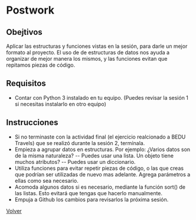 # Postwork

## Obejtivos

Aplicar las estructuras y funciones vistas en la sesión, para darle un mejor formato al proyecto. El uso de de estructuras de datos nos ayuda a organizar de mejor manera los mismos, y las funciones evitan que repitamos piezas de código.

## Requisitos

* Contar con Python 3 instalado en tu equipo. 
(Puedes revisar la sesión 1 si necesitas instalarlo en otro equipo)

## Instrucciones

* Si no terminaste con la actividad final (el ejercicio realcionado a BEDU Travels) que se realizó durante la sesión 2, termínala.
* Empieza a agrupar datos en estructuras. Por ejemplo: 
¿Varios datos son de la misma naturaleza? -- Puedes usar una lista. 
Un objeto tiene muchos atributos? -- Puedes usar un diccionario.
* Utiliza funciones para evitar repetir piezas de código, o las que creas que podrían ser utilizadas de nuevo mas adelante. Agrega parámetros a ellas como sea necesario.
* Acomoda algunos datos si es necesario, mediante la función sort() de las listas. Esto evitará que tengas que hacerlo manualmente.
* Empuja a Github los cambios para revisarlos la próxima sesión.


[Volver](../readme.md)
